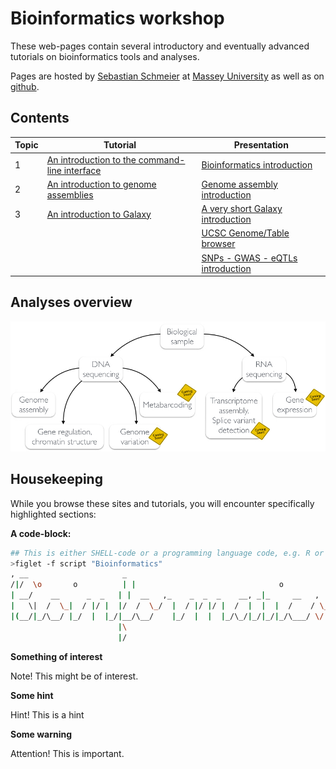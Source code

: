 # Bioinformatics workshop
These web-pages contain several introductory and eventually advanced tutorials on bioinformatics tools and analyses.

Pages are hosted by [Sebastian Schmeier](http://compbio.massey.ac.nz/schmeier) at [Massey University](http://compbio.massey.ac.nz/courses/bioinf-workshop/) as well as on [github](http://sschmeier.github.io/bioinf-workshop/).

## Contents

| Topic | Tutorial | Presentation |
|-------|-----|----------|
| 1 | [An introduction to the command-line interface](cli/index.md) | [Bioinformatics introduction](http://dx.doi.org/10.6084/m9.figshare.1506799) |
| 2 | [An introduction to genome assemblies](genome-assembly/index.md) | [ Genome assembly introduction](http://dx.doi.org/10.6084/m9.figshare.1506793) |
| 3 | [An introduction to Galaxy](galaxy-intro/index.md) | [A very short Galaxy introduction](http://dx.doi.org/10.6084/m9.figshare.1537481) |
|  |  | [UCSC Genome/Table browser](http://dx.doi.org/10.6084/m9.figshare.1537482) |
|  |  | [SNPs - GWAS - eQTLs introduction](http://dx.doi.org/10.6084/m9.figshare.1515026) |

## Analyses overview

![Overview](data/WorkshopOverview.jpg)

## Housekeeping
While you browse these sites and tutorials, you will encounter specifically highlighted sections:

**A code-block:**

```bash
## This is either SHELL-code or a programming language code, e.g. R or python
>figlet -f script "Bioinformatics"
, __                     _
/|/  \o       o          | |                                o
| __/    __      _  _   | |  __   ,_    _  _  _    __, _|_     __   ,
|   \|  /  \_|  / |/ |  |/  /  \_/  |  / |/ |/ |  /  |  |  |  /    / \_
|(__/|_/\__/ |_/  |  |_/|__/\__/    |_/  |  |  |_/\_/|_/|_/|_/\___/ \/
                        |\
                        |/
```

**Something of interest**

Note! This might be of interest.

**Some hint**

Hint! This is a hint

**Some warning**

Attention! This is important.
